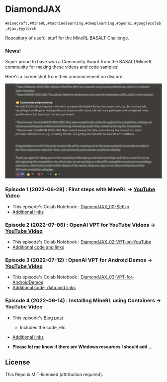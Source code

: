 # DiamondJAX
`
#minecraft,#MineRL,#machinelearning,#deeplearning,#openai,#googlecolab,#jax,#pytorch
`

Repository of useful stuff for the MineRL BASALT Challenge.

### News!

Super proud to have won a Community Award from the BASALT/MineRL community for making these videos and code samples!

Here's a screenshot from their announcement on discord:

<img src="./CommunityAward_800x483.png" />


### Episode 1 (2022-06-28) : First steps with MineRL &rarr; [YouTube Video](https://youtu.be/8yIrWcyWGek)

* This episode's Colab Notebook : [DiamondJAX_00-SetUp](https://colab.research.google.com/drive/1rJ3lGy-bG7kJRe_wYBWg7fjSaD9oOMDw?usp=sharing)
* [Additional links](./2022-06-28_MineRL-01/)


### Episode 2 (2022-07-06) : OpenAI VPT for YouTube Videos &rarr; [YouTube Video](https://youtu.be/qdITG9B9s3c)

* This episode's Colab Notebook : [DiamondJAX_02-VPT-on-YouTube](https://colab.research.google.com/drive/17FiaBr8hqaHrfac4b-NUi3giF1qB--4g?usp=sharing)
* [Additional code and links](./2022-07-02_MineRL-02/)


### Episode 3 (2022-07-12) : OpenAI VPT for Android Demos &rarr; [YouTube Video](https://youtu.be/S9sAd3DqToE)

* This episode's Colab Notebook : [DiamondJAX_03-VPT-for-AndroidDemos](https://colab.research.google.com/drive/1tUR0Y7fpxF3O_bLfiks6imSzNXJ_BRvK?usp=sharing)
* [Additional code, data and links](./2022-07-12_MineRL-03/)


### Episode 4 (2022-09-14) : Installing MineRL using Containers &rarr; [YouTube Video](https://youtu.be/ZkoU9pRyS38)

* This episode's [Blog post](https://blog.mdda.net/ai/2022/09/13/running-minerl-within-a-container)
  + Includes the code, etc
* [Additional links](./2022-09-14_MineRL-04/)

* **Please let me know if there are Windows resources I should add ...**


## License

This Repo is MIT-licensed (attribution required).

